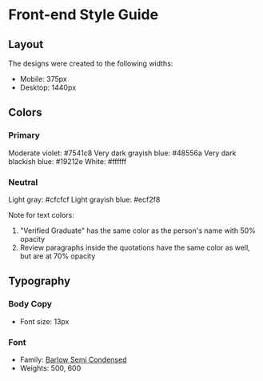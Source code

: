 # Front-end Style Guide

## Layout

The designs were created to the following widths:

- Mobile: 375px
- Desktop: 1440px

## Colors

### Primary

Moderate violet:  	#7541c8
Very dark grayish blue:  	#48556a
Very dark blackish blue: #19212e
White:  	#ffffff

### Neutral

Light gray: #cfcfcf
Light grayish blue:  	#ecf2f8

Note for text colors:

1. "Verified Graduate" has the same color as the person's name with 50% opacity
2. Review paragraphs inside the quotations have the same color as well, but are at 70% opacity

## Typography

### Body Copy

- Font size: 13px

### Font

- Family: [Barlow Semi Condensed](https://fonts.google.com/specimen/Barlow+Semi+Condensed)
- Weights: 500, 600
